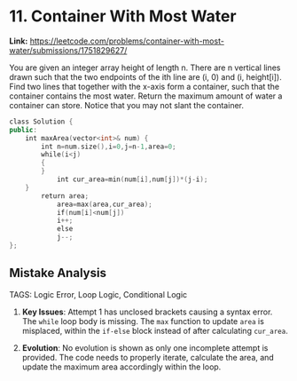 # 11. Container With Most Water

**Link:** https://leetcode.com/problems/container-with-most-water/submissions/1751829627/

You are given an integer array height of length n. There are n vertical lines drawn such that the two endpoints of the ith line are (i, 0) and (i, height[i]). Find two lines that together with the x-axis form a container, such that the container contains the most water. Return the maximum amount of water a container can store. Notice that you may not slant the container.

```cpp
class Solution {
public:
    int maxArea(vector<int>& num) {
        int n=num.size(),i=0,j=n-1,area=0;
        while(i<j)
        {
        }
            int cur_area=min(num[i],num[j])*(j-i);
    }
        return area;
            area=max(area,cur_area);
            if(num[i]<num[j])
            i++;
            else
            j--;
};
```

## Mistake Analysis

TAGS: Logic Error, Loop Logic, Conditional Logic

1. **Key Issues**: Attempt 1 has unclosed brackets causing a syntax error. The `while` loop body is missing.  The `max` function to update `area` is misplaced, within the `if-else` block instead of after calculating `cur_area`.

2. **Evolution**: No evolution is shown as only one incomplete attempt is provided.  The code needs to properly iterate, calculate the area, and update the maximum area accordingly within the loop.

